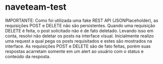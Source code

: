 ﻿# naveteam-test

IMPORTANTE: Como foi utilizada uma fake REST API (JSONPlaceholder), as requisições POST e DELETE não são persistentes. Quando uma requisição DELETE é feita, o post solicitado não é de fato deletado. Levando isso em conta, resolvi não deletar os posts na interface visual. Inicialmente realizo uma request a qual pega os posts requisitados e estes são mostrados na interface. As requisições POST e DELETE são de fato feitas, porém suas respostas acarretam somente em um alert ao usuário com o status e conteúdo da resposta.
